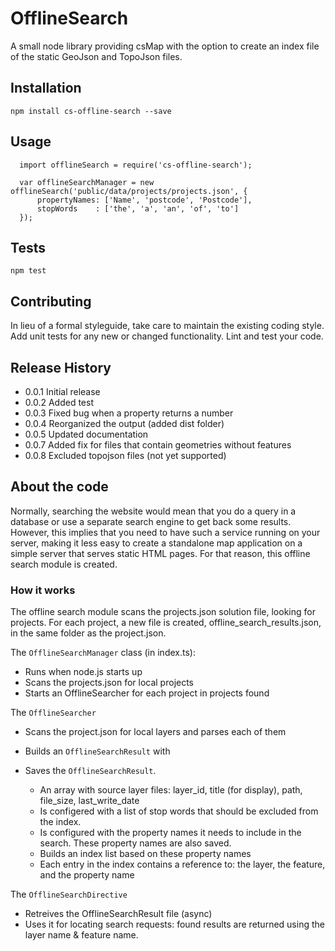 OfflineSearch
=============

A small node library providing csMap with the option to create an index file of the static GeoJson and TopoJson files.

## Installation

`npm install cs-offline-search --save`

## Usage

```
  import offlineSearch = require('cs-offline-search');

  var offlineSearchManager = new offlineSearch('public/data/projects/projects.json', {
      propertyNames: ['Name', 'postcode', 'Postcode'],
      stopWords    : ['the', 'a', 'an', 'of', 'to']
  });
```

## Tests

`npm test`

## Contributing

In lieu of a formal styleguide, take care to maintain the existing coding style.
Add unit tests for any new or changed functionality. Lint and test your code.

## Release History

* 0.0.1 Initial release
* 0.0.2 Added test
* 0.0.3 Fixed bug when a property returns a number
* 0.0.4 Reorganized the output (added dist folder)
* 0.0.5 Updated documentation
* 0.0.7 Added fix for files that contain geometries without features
* 0.0.8 Excluded topojson files (not yet supported)

## About the code

Normally, searching the website would mean that you do a query in
a database or use a separate search engine to get back some results.
However, this implies that you need to have such a service running
on your server, making it less easy to create a standalone map
application on a simple server that serves static HTML pages. For
that reason, this offline search module is created.

### How it works

The offline search module scans the projects.json solution file,
looking for projects. For each project, a new file is created,
offline_search_results.json, in the same folder as the project.json.

The `OfflineSearchManager` class (in index.ts):

* Runs when node.js starts up
* Scans the projects.json for local projects
* Starts an OfflineSearcher for each project in projects found

The `OfflineSearcher`

* Scans the project.json for local layers and parses each of them
* Builds an `OfflineSearchResult` with
* Saves the `OfflineSearchResult`.

    * An array with source layer files: layer_id, title (for display),
path, file_size, last_write_date
    * Is configered with a list of stop words that should be excluded
from the index.
    * Is configured with the property names it needs to include in the
search. These property names are also saved.
    * Builds an index list based on these property names
    * Each entry in the index contains a reference to: the layer, the
feature, and the property name

The `OfflineSearchDirective`

* Retreives the OfflineSearchResult file (async)
* Uses it for locating search requests: found results are returned
using the layer name & feature name.
